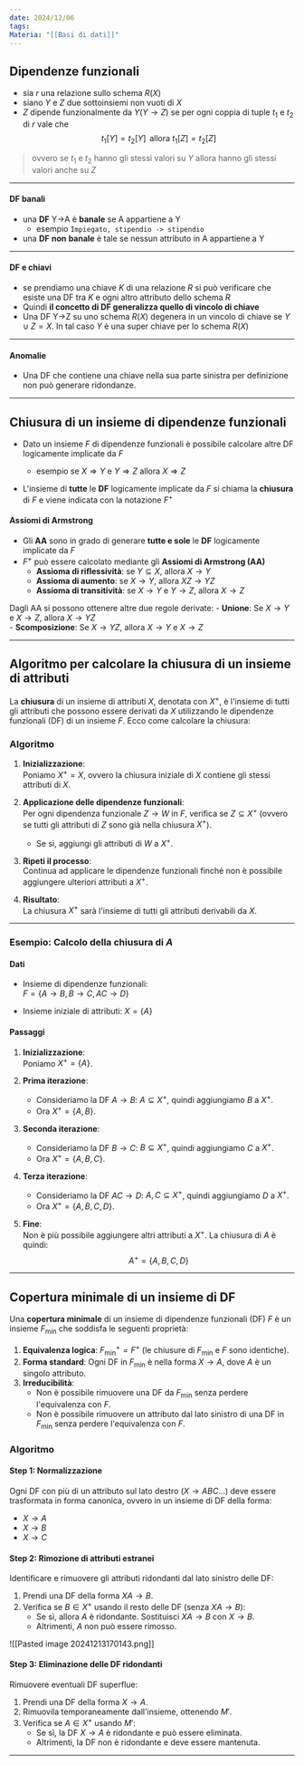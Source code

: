 ```yaml
---
date: 2024/12/06
tags: 
Materia: "[[Basi di dati]]"
---
```

## Dipendenze funzionali
- sia $r$ una relazione sullo schema $R(X)$ 
- siano $Y$ e $Z$ due sottoinsiemi non vuoti di $X$
- $Z$ dipende funzionalmente da $Y(Y \rightarrow Z)$  se per ogni coppia di tuple $t_{1}$ e $t_{2}$ di $r$ vale che 
$$
t_{1}[Y] =t_{2}[Y] \,\text{  allora  } t_{1}[Z]=t_{2}[Z]
$$
> ovvero se $t_{1}$ e $t_2$ hanno gli stessi valori su $Y$ allora hanno gli stessi valori anche su $Z$ 
----
#### DF banali
- una **DF** Y->A è **banale** se A appartiene a Y
	- esempio `Impiegato, stipendio -> stipendio` 
- una **DF** **non** **banale** è tale se nessun attributo in A appartiene a Y
----
#### DF e chiavi
- se prendiamo una chiave $K$ di una relazione $R$ si può verificare che esiste una DF tra $K$ e ogni altro attributo dello schema $R$
- Quindi **il concetto di DF generalizza quello di vincolo di chiave**
- Una DF Y->Z su uno schema $R(X)$ degenera in un vincolo di chiave se $Y \cup Z=X$. In tal caso $Y$ è una super chiave per lo schema $R(X)$
---
#### Anomalie
- Una DF che contiene una  chiave nella sua parte sinistra per definizione non può generare ridondanze.
---
## Chiusura di un insieme di dipendenze funzionali
- Dato un insieme $F$ di dipendenze funzionali è possibile calcolare altre DF logicamente implicate da $F$
	- esempio se $X \Rightarrow Y$ e $Y \Rightarrow Z$ allora $X \Rightarrow Z$

- L'insieme di **tutte** le **DF** logicamente implicate da $F$ si chiama la **chiusura** di $F$ e viene indicata con la notazione  $F^{+}$

#### Assiomi di Armstrong
- Gli **AA** sono in grado di generare **tutte e sole** le **DF** logicamente implicate da $F$
- $F^{+}$ può essere calcolato mediante gli **Assiomi di Armstrong (AA)**
	- **Assioma di riflessività**: se $Y \subseteq X$, allora $X \to Y$  
	- **Assioma di aumento**: se $X \to Y$, allora $XZ \to YZ$  
	- **Assioma di transitività**: se $X \to Y$ e $Y \to Z$, allora $X \to Z$  

Dagli AA si possono ottenere altre due regole derivate:
	- **Unione**: Se $X \to Y$ e $X \to Z$, allora $X \to YZ$  
	- **Scomposizione**: Se $X \to YZ$, allora $X \to Y$ e $X \to Z$

---
## Algoritmo per calcolare la chiusura di un insieme di attributi

La **chiusura** di un insieme di attributi $X$, denotata con $X^+$, è l'insieme di tutti gli attributi che possono essere derivati da $X$ utilizzando le dipendenze funzionali (DF) di un insieme $F$. Ecco come calcolare la chiusura:
### Algoritmo
1. **Inizializzazione**:  
   Poniamo $X^+ = X$, ovvero la chiusura iniziale di $X$ contiene gli stessi attributi di $X$.
   
2. **Applicazione delle dipendenze funzionali**:  
   Per ogni dipendenza funzionale $Z \to W$ in $F$, verifica se $Z \subseteq X^+$ (ovvero se tutti gli attributi di $Z$ sono già nella chiusura $X^+$).  
   - Se sì, aggiungi gli attributi di $W$ a $X^+$.  

3. **Ripeti il processo**:  
   Continua ad applicare le dipendenze funzionali finché non è possibile aggiungere ulteriori attributi a $X^+$.

4. **Risultato**:  
   La chiusura $X^+$ sarà l'insieme di tutti gli attributi derivabili da $X$.

---

### Esempio: Calcolo della chiusura di $A$

#### Dati
- Insieme di dipendenze funzionali:  
  $F = \{ A \to B, B \to C, AC \to D \}$  

- Insieme iniziale di attributi: $X = \{ A \}$

#### Passaggi
1. **Inizializzazione**:  
   Poniamo $X^+ = \{ A \}$.

2. **Prima iterazione**:  
   - Consideriamo la DF $A \to B$: $A \subseteq X^+$, quindi aggiungiamo $B$ a $X^+$.  
   - Ora $X^+ = \{ A, B \}$.

3. **Seconda iterazione**:  
   - Consideriamo la DF $B \to C$: $B \subseteq X^+$, quindi aggiungiamo $C$ a $X^+$.  
   - Ora $X^+ = \{ A, B, C \}$.

4. **Terza iterazione**:  
   - Consideriamo la DF $AC \to D$: $A, C \subseteq X^+$, quindi aggiungiamo $D$ a $X^+$.  
   - Ora $X^+ = \{ A, B, C, D \}$.

5. **Fine**:  
   Non è più possibile aggiungere altri attributi a $X^+$. La chiusura di $A$ è quindi:  
   $$A^+ = \{ A, B, C, D \}$$
---
## Copertura minimale di un insieme di DF

Una **copertura minimale** di un insieme di dipendenze funzionali (DF) $F$ è un insieme $F_{\text{min}}$ che soddisfa le seguenti proprietà:

1. **Equivalenza logica**: $F_{\text{min}}^+ = F^+$ (le chiusure di $F_{\text{min}}$ e $F$ sono identiche).
2. **Forma standard**: Ogni DF in $F_{\text{min}}$ è nella forma $X \to A$, dove $A$ è un singolo attributo.
3. **Irreducibilità**:
   - Non è possibile rimuovere una DF da $F_{\text{min}}$ senza perdere l'equivalenza con $F$.
   - Non è possibile rimuovere un attributo dal lato sinistro di una DF in $F_{\text{min}}$ senza perdere l'equivalenza con $F$.

### Algoritmo
#### Step 1: Normalizzazione
Ogni DF con più di un attributo sul lato destro ($X \to ABC\ldots$) deve essere trasformata in forma canonica, ovvero in un insieme di DF della forma:
- $X \to A$  
- $X \to B$  
- $X \to C$  
#### Step 2: Rimozione di attributi estranei
Identificare e rimuovere gli attributi ridondanti dal lato sinistro delle DF:  
1. Prendi una DF della forma $XA \to B$.
2. Verifica se $B \in X^+$ usando il resto delle DF (senza $XA \to B$):
   - Se sì, allora $A$ è ridondante. Sostituisci $XA \to B$ con $X \to B$.
   - Altrimenti, $A$ non può essere rimosso.

![[Pasted image 20241213170143.png]]
#### Step 3: Eliminazione delle DF ridondanti
Rimuovere eventuali DF superflue:  
1. Prendi una DF della forma $X \to A$.
2. Rimuovila temporaneamente dall'insieme, ottenendo $M'$.
3. Verifica se $A \in X^+$ usando $M'$:
   - Se sì, la DF $X \to A$ è ridondante e può essere eliminata.
   - Altrimenti, la DF non è ridondante e deve essere mantenuta.

---
